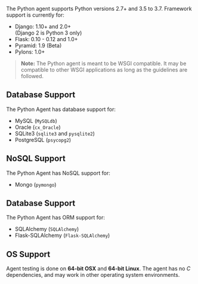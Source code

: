 <!-- 
title: "Supported Technologies"
description: "List of supported technologies"
tags: "installation Python agent frameworks support package"
-->

The Python agent supports Python versions 2.7+ and 3.5 to 3.7. Framework support is currently for:

* Django:  1.10+ and 2.0+ <br> (Django 2 is Python 3 only)
* Flask:   0.10 - 0.12 and 1.0+ 
* Pyramid: 1.9 (Beta)
* Pylons: 1.0+

>**Note:** The Python agent is meant to be WSGI compatible. It may be compatible to other WSGI applications as long as the guidelines are followed.


## Database Support

The Python Agent has database support for:
 
* MySQL (`MySQLdb`)
* Oracle (`cx_Oracle`)
* SQLite3 (`sqlite3` and `pysqlite2`)
* PostgreSQL (`psycopg2`)

## NoSQL Support

The Python Agent has NoSQL support for:

* Mongo (`pymongo`)

## Database Support

The Python Agent has ORM support for:
 
* SQLAlchemy (`SQLAlchemy`)
* Flask-SQLAlchemy (`Flask-SQLAlchemy`)

## OS Support

Agent testing is done on **64-bit OSX** and **64-bit Linux**. The agent has no *C* dependencies, and may work in other operating system environments.



